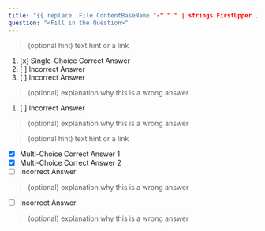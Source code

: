 ```yaml
---
title: "{{ replace .File.ContentBaseName "-" " " | strings.FirstUpper }}"
question: "<Fill in the Question>"
---
```



> (optional hint) text hint or a link
1. [x] Single-Choice Correct Answer
1. [ ] Incorrect Answer
1. [ ] Incorrect Answer
> (optional) explanation why this is a wrong answer
1. [ ] Incorrect Answer
> (optional) explanation why this is a wrong answer



> (optional hint) text hint or a link
- [x] Multi-Choice Correct Answer 1
- [x] Multi-Choice Correct Answer 2
- [ ] Incorrect Answer
> (optional) explanation why this is a wrong answer
- [ ] Incorrect Answer
> (optional) explanation why this is a wrong answer